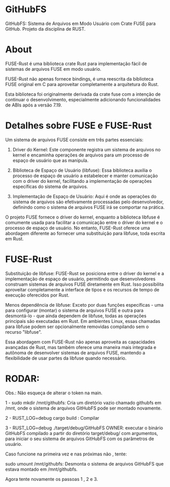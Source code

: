 # GitHubFS
GitHubFS: Sistema de Arquivos em Modo Usuário com Crate FUSE para GitHub. 
Projeto da disciplina de RUST.

# About

FUSE-Rust é uma biblioteca crate Rust para implementação fácil de sistemas de arquivos FUSE em modo usuário.

FUSE-Rust não apenas fornece bindings, é uma reescrita da biblioteca FUSE original em C para aproveitar completamente a arquitetura do Rust.

Esta biblioteca foi originalmente derivada da crate fuse com a intenção de continuar o desenvolvimento, especialmente adicionando funcionalidades de ABIs após a versão 7.19.

# Detalhes sobre FUSE e FUSE-Rust

Um sistema de arquivos FUSE consiste em três partes essenciais:

1. Driver do Kernel: Este componente registra um sistema de arquivos no kernel e encaminha operações de arquivos para um processo de espaço de usuário que as manipula.

2. Biblioteca de Espaço de Usuário (libfuse): Essa biblioteca auxilia o processo de espaço de usuário a estabelecer e manter comunicação com o driver do kernel, facilitando a implementação de operações específicas do sistema de arquivos.

3. Implementação de Espaço de Usuário: Aqui é onde as operações do sistema de arquivos são efetivamente processadas pelo desenvolvedor, definindo como o sistema de arquivos FUSE irá se comportar na prática.

O projeto FUSE fornece o driver do kernel, enquanto a biblioteca libfuse é comumente usada para facilitar a comunicação entre o driver do kernel e o processo de espaço de usuário. No entanto, FUSE-Rust oferece uma abordagem diferente ao fornecer uma substituição para libfuse, toda escrita em Rust.

# FUSE-Rust 

Substituição de libfuse: FUSE-Rust se posiciona entre o driver do kernel e a implementação de espaço de usuário, permitindo que desenvolvedores construam sistemas de arquivos FUSE diretamente em Rust. Isso possibilita aproveitar completamente a interface de tipos e os recursos de tempo de execução oferecidos por Rust.

Menos dependência de libfuse: Exceto por duas funções específicas - uma para configurar (montar) o sistema de arquivos FUSE e outra para desmontá-lo - que ainda dependem de libfuse, todas as operações principais são executadas em Rust. Em ambientes Linux, essas chamadas para libfuse podem ser opcionalmente removidas compilando sem o recurso "libfuse".

Essa abordagem com FUSE-Rust não apenas aproveita as capacidades avançadas de Rust, mas também oferece uma maneira mais integrada e autônoma de desenvolver sistemas de arquivos FUSE, mantendo a flexibilidade de usar partes da libfuse quando necessário.


# RODAR:
Obs.: Não esqueça de alterar o token na main.

1 - sudo mkdir /mnt/githubfs: Cria um diretório vazio chamado githubfs em /mnt, onde o sistema de arquivos GitHubFS pode ser montado novamente.

2 - RUST_LOG=debug cargo build : Compilar 

3 - RUST_LOG=debug ./target/debug/GitHubFS OWNER: executar o binário GitHubFS compilado a partir do diretório target/debug/ com argumentos, para iniciar o seu sistema de arquivos GitHubFS com os parâmetros de usuário.

Caso funcione na primeira vez e nas próximas não , tente:

sudo umount /mnt/githubfs: Desmonta o sistema de arquivos GitHubFS que estava montado em /mnt/githubfs.

Agora tente novamente os passoas 1 , 2 e 3.
